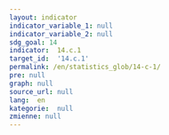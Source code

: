 ```yaml
---
layout: indicator
indicator_variable_1: null
indicator_variable_2: null
sdg_goal: 14
indicator:  14.c.1
target_id:  '14.c.1'
permalink: /en/statistics_glob/14-c-1/
pre: null
graph: null
source_url: null
lang:  en
kategorie:  null
zmienne: null
---
```

